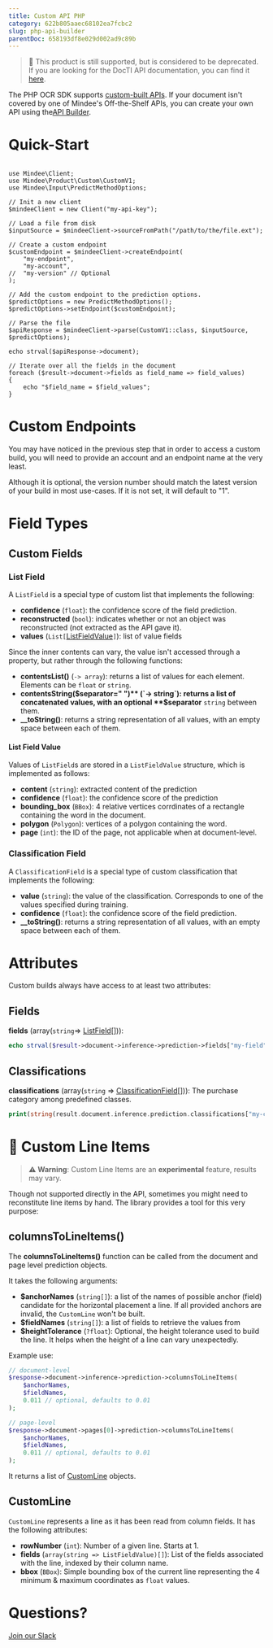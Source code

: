 ```yaml
---
title: Custom API PHP
category: 622b805aaec68102ea7fcbc2
slug: php-api-builder
parentDoc: 658193df8e029d002ad9c89b
---
```

> 🚧 This product is still supported, but is considered to be deprecated. If you are looking for the DocTI API documentation, you can find it [here](https://developers.mindee.com/docs/php-generated-api).

The PHP OCR SDK supports [custom-built APIs](https://developers.mindee.com/docs/build-your-first-document-parsing-api).
If your document isn't covered by one of Mindee's Off-the-Shelf APIs, you can create your own API using the[API Builder](https://platform.mindee.com/api-builder).

# Quick-Start

```php<?php

use Mindee\Client;
use Mindee\Product\Custom\CustomV1;
use Mindee\Input\PredictMethodOptions;

// Init a new client
$mindeeClient = new Client("my-api-key");

// Load a file from disk
$inputSource = $mindeeClient->sourceFromPath("/path/to/the/file.ext");

// Create a custom endpoint
$customEndpoint = $mindeeClient->createEndpoint(
    "my-endpoint",
    "my-account",
//  "my-version" // Optional
);

// Add the custom endpoint to the prediction options.
$predictOptions = new PredictMethodOptions();
$predictOptions->setEndpoint($customEndpoint);

// Parse the file
$apiResponse = $mindeeClient->parse(CustomV1::class, $inputSource, $predictOptions);

echo strval($apiResponse->document);

// Iterate over all the fields in the document
foreach ($result->document->fields as field_name => field_values)
{
    echo "$field_name = $field_values";
}
```

# Custom Endpoints

You may have noticed in the previous step that in order to access a custom build, you will need to provide an account and an endpoint name at the very least.

Although it is optional, the version number should match the latest version of your build in most use-cases.
If it is not set, it will default to "1".


# Field Types

## Custom Fields

### List Field

A `ListField` is a special type of custom list that implements the following:

* **confidence** (`float`): the confidence score of the field prediction.
* **reconstructed** (`bool`): indicates whether or not an object was reconstructed (not extracted as the API gave it).
* **values** (`List[`[ListFieldValue](#list-field-value)`]`): list of value fields

Since the inner contents can vary, the value isn't accessed through a property, but rather through the following functions:
* **contentsList()** (`-> array`): returns a list of values for each element. Elements can be `float` or `string`.
* **contentsString($separator=" ")** (`-> string`): returns a list of concatenated values, with an optional **$separator** `string` between them.
* **__toString()**: returns a string representation of all values, with an empty space between each of them.


#### List Field Value

Values of `ListField`s are stored in a `ListFieldValue` structure, which is implemented as follows:
* **content** (`string`): extracted content of the prediction
* **confidence** (`float`): the confidence score of the prediction
* **bounding_box** (`BBox`): 4 relative vertices corrdinates of a rectangle containing the word in the document.
* **polygon** (`Polygon`): vertices of a polygon containing the word.
* **page** (`int`): the ID of the page, not applicable when at document-level.


### Classification Field

A `ClassificationField` is a special type of custom classification that implements the following:

* **value** (`string`): the value of the classification. Corresponds to one of the values specified during training.
* **confidence** (`float`): the confidence score of the field prediction.
* **__toString()**: returns a string representation of all values, with an empty space between each of them.

# Attributes

Custom builds always have access to at least two attributes:

## Fields

**fields** (array(`string`=> [ListField](#list-field)[])):

```php
echo strval($result->document->inference->prediction->fields["my-field"]);
```

## Classifications

**classifications** (array(`string` => [ClassificationField](#classification-field)[])): The purchase category among predefined classes.

```php
print(string(result.document.inference.prediction.classifications["my-classification"]))
```


# 🧪 Custom Line Items

> **⚠️ Warning**: Custom Line Items are an **experimental** feature, results may vary.


Though not supported directly in the API, sometimes you might need to reconstitute line items by hand.
The library provides a tool for this very purpose:

## columnsToLineItems()
The **columnsToLineItems()** function can be called from the document and page level prediction objects.

It takes the following arguments:

* **$anchorNames** (`string[]`): a list of the names of possible anchor (field) candidate for the horizontal placement a line. If all provided anchors are invalid, the `CustomLine` won't be built.
* **$fieldNames** (`string[]`): a list of fields to retrieve the values from
* **$heightTolerance** (`?float`): Optional, the height tolerance used to build the line. It helps when the height of a line can vary unexpectedly.

Example use:

```php
// document-level
$response->document->inference->prediction->columnsToLineItems(
    $anchorNames,
    $fieldNames,
    0.011 // optional, defaults to 0.01
);

// page-level
$response->document->pages[0]->prediction->columnsToLineItems(
    $anchorNames,
    $fieldNames,
    0.011 // optional, defaults to 0.01
);
```

It returns a list of [CustomLine](#CustomLine) objects.

## CustomLine

`CustomLine` represents a line as it has been read from column fields. It has the following attributes:

* **rowNumber** (`int`): Number of a given line. Starts at 1.
* **fields** (`array(string => ListFieldValue)[]`): List of the fields associated with the line, indexed by their column name.
* **bbox** (`BBox`): Simple bounding box of the current line representing the 4 minimum & maximum coordinates as `float` values.


# Questions?

[Join our Slack](https://join.slack.com/t/mindee-community/shared_invite/zt-2d0ds7dtz-DPAF81ZqTy20chsYpQBW5g)
